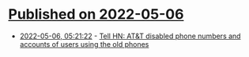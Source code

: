 # [Published on 2022-05-06](index.md)

* [2022-05-06, 05:21:22](https://news.ycombinator.com/item?id=31281580) - [Tell HN: AT&T disabled phone numbers and accounts of users using the old phones](https://news.ycombinator.com/item?id=31281580)
